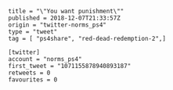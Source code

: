 ```
title = "\"You want punishment\""
published = 2018-12-07T21:33:57Z
origin = "twitter-norms_ps4"
type = "tweet"
tag = [ "ps4share", "red-dead-redemption-2",]

[twitter]
account = "norms_ps4"
first_tweet = "1071155878940893187"
retweets = 0
favourites = 0
```

<p class='image'><img src='https://mnf.m17s.net/2018/12/07/Dt2Cl9oWkAAn5Lw.jpg' alt=''></p>

